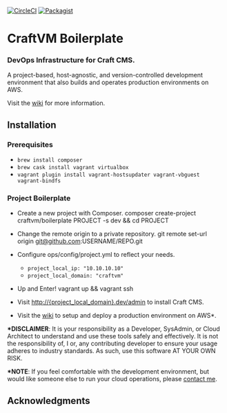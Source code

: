 <!-- ![CraftVM Logo](https://raw.githubusercontent.com/craftvm/boilerplate/master/logo.jpg "Automation Eats the World.") -->
[![CircleCI](https://circleci.com/gh/craftvm/boilerplate/tree/master.svg?style=shield&circle-token=f1de6e33a5bfe93a31e8915e9eb5ac9d32ec1416)](https://circleci.com/gh/craftvm/boilerplate/tree/master)
[![Packagist](https://img.shields.io/packagist/dt/craftvm/boilerplate.svg)](https://packagist.org/packages/craftvm/boilerplate)
# CraftVM Boilerplate
### DevOps Infrastructure for Craft CMS.

A project-based, host-agnostic, and version-controlled development environment that also builds and operates production environments on AWS.

<!--
- Ubuntu 16.04 LTS
- Nginx 1.12+
- MySQL 5.7
- PHP 7.1+
- Node 6.x
- Composer -->

<!--
- Git(HUB)
- Postgres
- Composer
- Node (With Yarn, Bower, Grunt, and Gulp)
- Redis
- Memcached
- Beanstalkd
- Mailhog -->

Visit the [wiki](https://github.com/craftvm/boilerplate/wiki) for more information.


## Installation
### Prerequisites ###

- `brew install composer`
- `brew cask install vagrant virtualbox`
- `vagrant plugin install vagrant-hostsupdater vagrant-vbguest vagrant-bindfs`

### Project Boilerplate

* Create a new project with Composer.
      composer create-project craftvm/boilerplate PROJECT -s dev && cd PROJECT

* Change the remote origin to a private repository.
      git remote set-url origin git@github.com:USERNAME/REPO.git

* Configure ops/config/project.yml to reflect your needs.
  - `project_local_ip: "10.10.10.10"`
  - `project_local_domain: "craftvm"`
* Up and Enter!
      vagrant up && vagrant ssh

* Visit [http://{project_local_domain}.dev/admin](http://craftvm.dev/install) to install Craft CMS.

* Visit the [wiki](https://github.com/craftvm/boilerplate/wiki) to setup and deploy a production environment on AWS*.

**\*DISCLAIMER**: It is your responsibility as a Developer, SysAdmin, or Cloud Architect to understand and use these tools safely and effectively. It is not the responsibility of, I or, any contributing developer to ensure your usage adheres to industry standards. As such, use this software AT YOUR OWN RISK.

**\*NOTE**: If you feel comfortable with the development environment, but would like someone else to run your cloud operations, please [contact me](https://bgrrtt.com).

## Acknowledgments
